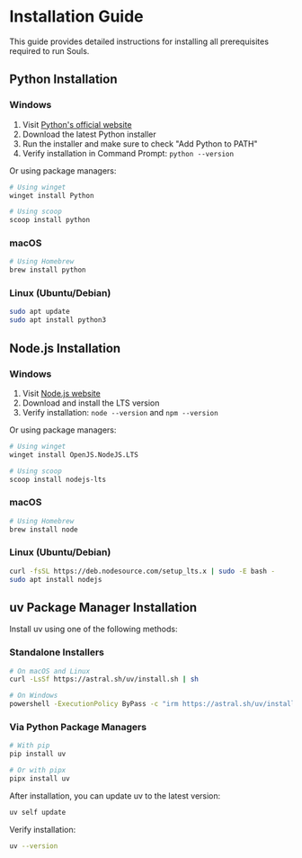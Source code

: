 # Installation Guide

This guide provides detailed instructions for installing all prerequisites required to run Souls.

## Python Installation

### Windows
1. Visit [Python's official website](https://www.python.org/downloads/)
2. Download the latest Python installer
3. Run the installer and make sure to check "Add Python to PATH"
4. Verify installation in Command Prompt: `python --version`

Or using package managers:

```bash
# Using winget
winget install Python

# Using scoop
scoop install python
```

### macOS
```bash
# Using Homebrew
brew install python
```

### Linux (Ubuntu/Debian)
```bash
sudo apt update
sudo apt install python3
```

## Node.js Installation

### Windows
1. Visit [Node.js website](https://nodejs.org/)
2. Download and install the LTS version
3. Verify installation: `node --version` and `npm --version`

Or using package managers:

```bash
# Using winget
winget install OpenJS.NodeJS.LTS

# Using scoop
scoop install nodejs-lts
```

### macOS
```bash
# Using Homebrew
brew install node
```

### Linux (Ubuntu/Debian)
```bash
curl -fsSL https://deb.nodesource.com/setup_lts.x | sudo -E bash -
sudo apt install nodejs
```

## uv Package Manager Installation

Install uv using one of the following methods:

### Standalone Installers
```bash
# On macOS and Linux
curl -LsSf https://astral.sh/uv/install.sh | sh

# On Windows
powershell -ExecutionPolicy ByPass -c "irm https://astral.sh/uv/install.ps1 | iex"
```

### Via Python Package Managers
```bash
# With pip
pip install uv

# Or with pipx
pipx install uv
```

After installation, you can update uv to the latest version:
```bash
uv self update
```

Verify installation:
```bash
uv --version
```
